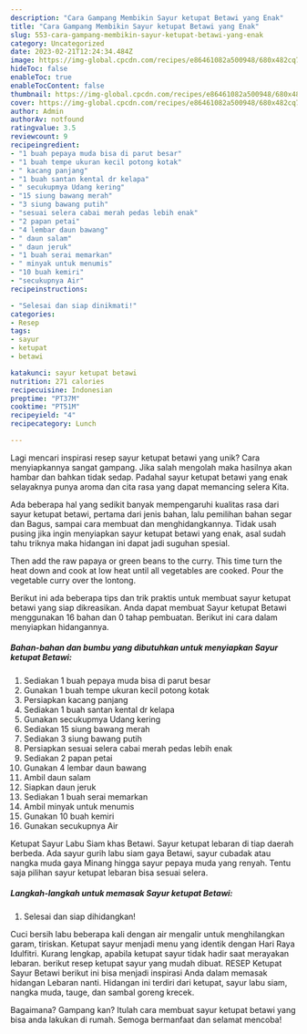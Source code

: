 ```yaml
---
description: "Cara Gampang Membikin Sayur ketupat Betawi yang Enak"
title: "Cara Gampang Membikin Sayur ketupat Betawi yang Enak"
slug: 553-cara-gampang-membikin-sayur-ketupat-betawi-yang-enak
category: Uncategorized
date: 2023-02-21T12:24:34.484Z
image: https://img-global.cpcdn.com/recipes/e86461082a500948/680x482cq70/sayur-ketupat-betawi-foto-resep-utama.jpg
hideToc: false
enableToc: true
enableTocContent: false
thumbnail: https://img-global.cpcdn.com/recipes/e86461082a500948/680x482cq70/sayur-ketupat-betawi-foto-resep-utama.jpg
cover: https://img-global.cpcdn.com/recipes/e86461082a500948/680x482cq70/sayur-ketupat-betawi-foto-resep-utama.jpg
author: Admin
authorAv: notfound
ratingvalue: 3.5
reviewcount: 9
recipeingredient:
- "1 buah pepaya muda bisa di parut besar"
- "1 buah tempe ukuran kecil potong kotak"
- " kacang panjang"
- "1 buah santan kental dr kelapa"
- " secukupmya Udang kering"
- "15 siung bawang merah"
- "3 siung bawang putih"
- "sesuai selera cabai merah pedas lebih enak"
- "2 papan petai"
- "4 lembar daun bawang"
- " daun salam"
- " daun jeruk"
- "1 buah serai memarkan"
- " minyak untuk menumis"
- "10 buah kemiri"
- "secukupnya Air"
recipeinstructions:

- "Selesai dan siap dinikmati!"
categories:
- Resep
tags:
- sayur
- ketupat
- betawi

katakunci: sayur ketupat betawi 
nutrition: 271 calories
recipecuisine: Indonesian
preptime: "PT37M"
cooktime: "PT51M"
recipeyield: "4"
recipecategory: Lunch

---
```





Lagi mencari inspirasi resep sayur ketupat betawi yang unik? Cara menyiapkannya sangat gampang. Jika salah mengolah maka hasilnya akan hambar dan bahkan tidak sedap. Padahal sayur ketupat betawi yang enak selayaknya punya aroma dan cita rasa yang dapat memancing selera Kita.





Ada beberapa hal yang sedikit banyak mempengaruhi kualitas rasa dari sayur ketupat betawi, pertama dari jenis bahan, lalu pemilihan bahan segar dan Bagus, sampai cara membuat dan menghidangkannya. Tidak usah pusing jika ingin menyiapkan sayur ketupat betawi yang enak,      asal sudah tahu triknya maka hidangan ini dapat jadi suguhan spesial.














Then add the raw papaya or green beans to the curry. This time turn the heat down and cook at low heat until all vegetables are cooked. Pour the vegetable curry over the lontong.






Berikut ini ada beberapa tips dan trik praktis untuk membuat sayur ketupat betawi yang siap dikreasikan. Anda dapat membuat Sayur ketupat Betawi menggunakan 16 bahan dan 0 tahap pembuatan. Berikut ini cara dalam menyiapkan hidangannya.

<!--inarticleads1-->

##### Bahan-bahan dan bumbu yang dibutuhkan untuk menyiapkan Sayur ketupat Betawi:

1. Sediakan 1 buah pepaya muda bisa di parut besar
1. Gunakan 1 buah tempe ukuran kecil potong kotak
1. Persiapkan  kacang panjang
1. Sediakan 1 buah santan kental dr kelapa
1. Gunakan  secukupmya Udang kering
1. Sediakan 15 siung bawang merah
1. Sediakan 3 siung bawang putih
1. Persiapkan sesuai selera cabai merah pedas lebih enak
1. Sediakan 2 papan petai
1. Gunakan 4 lembar daun bawang
1. Ambil  daun salam
1. Siapkan  daun jeruk
1. Sediakan 1 buah serai memarkan
1. Ambil  minyak untuk menumis
1. Gunakan 10 buah kemiri
1. Gunakan secukupnya Air


Ketupat Sayur Labu Siam khas Betawi. Sayur ketupat lebaran di tiap daerah berbeda. Ada sayur gurih labu siam gaya Betawi, sayur cubadak atau nangka muda gaya Minang hingga sayur pepaya muda yang renyah. Tentu saja pilihan sayur ketupat lebaran bisa sesuai selera. 

<!--inarticleads2-->

##### Langkah-langkah untuk memasak Sayur ketupat Betawi:


1. Selesai dan siap dihidangkan!

Cuci bersih labu beberapa kali dengan air mengalir untuk menghilangkan garam, tiriskan. Ketupat sayur menjadi menu yang identik dengan Hari Raya Idulfitri. Kurang lengkap, apabila ketupat sayur tidak hadir saat merayakan lebaran. berikut resep ketupat sayur yang mudah dibuat. RESEP Ketupat Sayur Betawi berikut ini bisa menjadi inspirasi Anda dalam memasak hidangan Lebaran nanti. Hidangan ini terdiri dari ketupat, sayur labu siam, nangka muda, tauge, dan sambal goreng krecek. 

Bagaimana? Gampang kan? Itulah cara membuat sayur ketupat betawi yang bisa anda lakukan di rumah. Semoga bermanfaat dan selamat mencoba!
